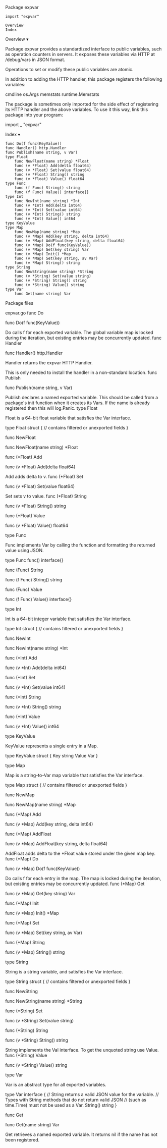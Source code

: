 
 Package expvar

    import "expvar"

    Overview
    Index

Overview ▾

Package expvar provides a standardized interface to public variables, such as operation counters in servers. It exposes these variables via HTTP at /debug/vars in JSON format.

Operations to set or modify these public variables are atomic.

In addition to adding the HTTP handler, this package registers the following variables:

cmdline   os.Args
memstats  runtime.Memstats

The package is sometimes only imported for the side effect of registering its HTTP handler and the above variables. To use it this way, link this package into your program:

import _ "expvar"

Index ▾

    func Do(f func(KeyValue))
    func Handler() http.Handler
    func Publish(name string, v Var)
    type Float
        func NewFloat(name string) *Float
        func (v *Float) Add(delta float64)
        func (v *Float) Set(value float64)
        func (v *Float) String() string
        func (v *Float) Value() float64
    type Func
        func (f Func) String() string
        func (f Func) Value() interface{}
    type Int
        func NewInt(name string) *Int
        func (v *Int) Add(delta int64)
        func (v *Int) Set(value int64)
        func (v *Int) String() string
        func (v *Int) Value() int64
    type KeyValue
    type Map
        func NewMap(name string) *Map
        func (v *Map) Add(key string, delta int64)
        func (v *Map) AddFloat(key string, delta float64)
        func (v *Map) Do(f func(KeyValue))
        func (v *Map) Get(key string) Var
        func (v *Map) Init() *Map
        func (v *Map) Set(key string, av Var)
        func (v *Map) String() string
    type String
        func NewString(name string) *String
        func (v *String) Set(value string)
        func (v *String) String() string
        func (v *String) Value() string
    type Var
        func Get(name string) Var

Package files

expvar.go
func Do

func Do(f func(KeyValue))

Do calls f for each exported variable. The global variable map is locked during the iteration, but existing entries may be concurrently updated.
func Handler

func Handler() http.Handler

Handler returns the expvar HTTP Handler.

This is only needed to install the handler in a non-standard location.
func Publish

func Publish(name string, v Var)

Publish declares a named exported variable. This should be called from a package's init function when it creates its Vars. If the name is already registered then this will log.Panic.
type Float

Float is a 64-bit float variable that satisfies the Var interface.

type Float struct {
        // contains filtered or unexported fields
}

func NewFloat

func NewFloat(name string) *Float

func (*Float) Add

func (v *Float) Add(delta float64)

Add adds delta to v.
func (*Float) Set

func (v *Float) Set(value float64)

Set sets v to value.
func (*Float) String

func (v *Float) String() string

func (*Float) Value

func (v *Float) Value() float64

type Func

Func implements Var by calling the function and formatting the returned value using JSON.

type Func func() interface{}

func (Func) String

func (f Func) String() string

func (Func) Value

func (f Func) Value() interface{}

type Int

Int is a 64-bit integer variable that satisfies the Var interface.

type Int struct {
        // contains filtered or unexported fields
}

func NewInt

func NewInt(name string) *Int

func (*Int) Add

func (v *Int) Add(delta int64)

func (*Int) Set

func (v *Int) Set(value int64)

func (*Int) String

func (v *Int) String() string

func (*Int) Value

func (v *Int) Value() int64

type KeyValue

KeyValue represents a single entry in a Map.

type KeyValue struct {
        Key   string
        Value Var
}

type Map

Map is a string-to-Var map variable that satisfies the Var interface.

type Map struct {
        // contains filtered or unexported fields
}

func NewMap

func NewMap(name string) *Map

func (*Map) Add

func (v *Map) Add(key string, delta int64)

func (*Map) AddFloat

func (v *Map) AddFloat(key string, delta float64)

AddFloat adds delta to the *Float value stored under the given map key.
func (*Map) Do

func (v *Map) Do(f func(KeyValue))

Do calls f for each entry in the map. The map is locked during the iteration, but existing entries may be concurrently updated.
func (*Map) Get

func (v *Map) Get(key string) Var

func (*Map) Init

func (v *Map) Init() *Map

func (*Map) Set

func (v *Map) Set(key string, av Var)

func (*Map) String

func (v *Map) String() string

type String

String is a string variable, and satisfies the Var interface.

type String struct {
        // contains filtered or unexported fields
}

func NewString

func NewString(name string) *String

func (*String) Set

func (v *String) Set(value string)

func (*String) String

func (v *String) String() string

String implements the Val interface. To get the unquoted string use Value.
func (*String) Value

func (v *String) Value() string

type Var

Var is an abstract type for all exported variables.

type Var interface {
        // String returns a valid JSON value for the variable.
        // Types with String methods that do not return valid JSON
        // (such as time.Time) must not be used as a Var.
        String() string
}

func Get

func Get(name string) Var

Get retrieves a named exported variable. It returns nil if the name has not been registered. 

